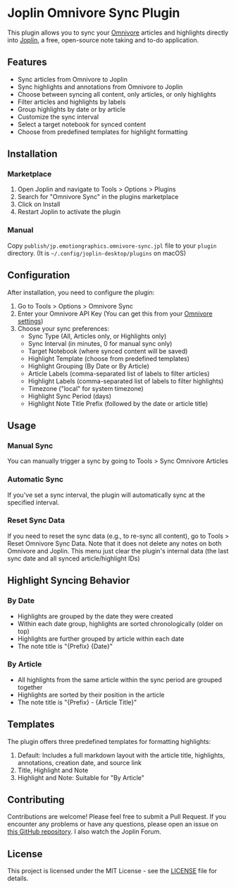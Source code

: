 # Joplin Omnivore Sync Plugin

This plugin allows you to sync your [Omnivore](https://omnivore.app/) articles and highlights directly into [Joplin](https://joplinapp.org/), a free, open-source note taking and to-do application.

## Features

- Sync articles from Omnivore to Joplin
- Sync highlights and annotations from Omnivore to Joplin
- Choose between syncing all content, only articles, or only highlights
- Filter articles and highlights by labels
- Group highlights by date or by article
- Customize the sync interval
- Select a target notebook for synced content
- Choose from predefined templates for highlight formatting

## Installation

### Marketplace

1. Open Joplin and navigate to Tools > Options > Plugins
2. Search for "Omnivore Sync" in the plugins marketplace
3. Click on Install
4. Restart Joplin to activate the plugin

### Manual

Copy `publish/jp.emotiongraphics.omnivore-sync.jpl` file to your `plugin` directory.
(It is `~/.config/joplin-desktop/plugins` on macOS)

## Configuration

After installation, you need to configure the plugin:

1. Go to Tools > Options > Omnivore Sync
2. Enter your Omnivore API Key (You can get this from your [Omnivore settings](https://omnivore.app/settings/api))
3. Choose your sync preferences:
   - Sync Type (All, Articles only, or Highlights only)
   - Sync Interval (in minutes, 0 for manual sync only)
   - Target Notebook (where synced content will be saved)
   - Highlight Template (choose from predefined templates)
   - Highlight Grouping (By Date or By Article)
   - Article Labels (comma-separated list of labels to filter articles)
   - Highlight Labels (comma-separated list of labels to filter highlights)
   - Timezone ("local" for system timezone)
   - Highlight Sync Period (days)
   - Highlight Note Title Prefix (followed by the date or article title)

## Usage

### Manual Sync

You can manually trigger a sync by going to Tools > Sync Omnivore Articles

### Automatic Sync

If you've set a sync interval, the plugin will automatically sync at the specified interval.

### Reset Sync Data

If you need to reset the sync data (e.g., to re-sync all content), go to Tools > Reset Omnivore Sync Data.
Note that it does not delete any notes on both Omnivore and Joplin. This menu just clear the plugin's internal data (the last sync date and all synced article/highlight IDs)

## Highlight Syncing Behavior

### By Date

- Highlights are grouped by the date they were created
- Within each date group, highlights are sorted chronologically (older on top)
- Highlights are further grouped by article within each date
- The note title is "{Prefix} {Date}"

### By Article

- All highlights from the same article within the sync period are grouped together
- Highlights are sorted by their position in the article
- The note title is "{Prefix} - {Article Title}"

## Templates

The plugin offers three predefined templates for formatting highlights:

1. Default: Includes a full markdown layout with the article title, highlights, annotations, creation date, and source link
2. Title, Highlight and Note
3. Highlight and Note: Suitable for "By Article"

## Contributing

Contributions are welcome! Please feel free to submit a Pull Request. If you encounter any problems or have any questions, please open an issue on [this GitHub repository](https://github.com/rinodrops/joplin-plugin-omnivore-sync). I also watch the Joplin Forum.

## License

This project is licensed under the MIT License - see the [LICENSE](LICENSE) file for details.
